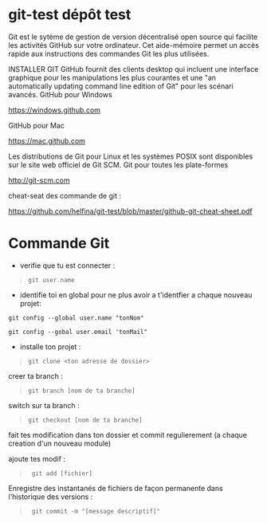 # git-test dépôt test

Git est le sytème de gestion de version décentralisé open source qui facilite les activités GitHub sur votre ordinateur.
Cet aide-mémoire permet un accès rapide aux instructions des commandes Git les plus utilisées.


INSTALLER GIT
GitHub fournit des clients desktop qui incluent une interface
graphique pour les manipulations les plus courantes et une "an
automatically updating command line edition of Git" pour les scénari
avancés.
GitHub pour Windows

https://windows.github.com

GitHub pour Mac

https://mac.github.com

Les distributions de Git pour Linux et les systèmes POSIX sont
disponibles sur le site web officiel de Git SCM.
Git pour toutes les plate-formes

http://git-scm.com

cheat-seat des commande de git : 

https://github.com/helfina/git-test/blob/master/github-git-cheat-sheet.pdf


# Commande Git
- verifie que tu est connecter :

> `git user.name`

- identifie toi  en global pour ne plus avoir a t'identfier a chaque nouveau projet:

`git config --global user.name "tonNom"`

`git config --gobal user.email 'tonMail"`

- installe ton projet :

> `git clone <ton adresse de dossier>`

creer ta branch : 

> `git branch [nom de ta branche] `

switch sur ta branch :

> `git checkout [nom de ta branche] `

fait tes modification dans ton dossier et commit regulierement (a chaque creation d'un nouveau module)

ajoute tes modif : 

>` git add [fichier]`


Enregistre des instantanés de fichiers de façon permanente dans
l'historique des versions :

> ` git commit -m "[message descriptif]"`






